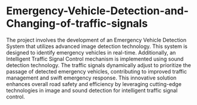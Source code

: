 # Emergency-Vehicle-Detection-and-Changing-of-traffic-signals
The project involves the development of an Emergency Vehicle Detection System that utilizes advanced image detection technology. This system is designed to identify emergency vehicles in real-time. Additionally, an Intelligent Traffic Signal Control mechanism is implemented using sound detection technology. The traffic signals dynamically adjust to prioritize the passage of detected emergency vehicles, contributing to improved traffic management and swift emergency response. This innovative solution enhances overall road safety and efficiency by leveraging cutting-edge technologies in image and sound detection for intelligent traffic signal control.
